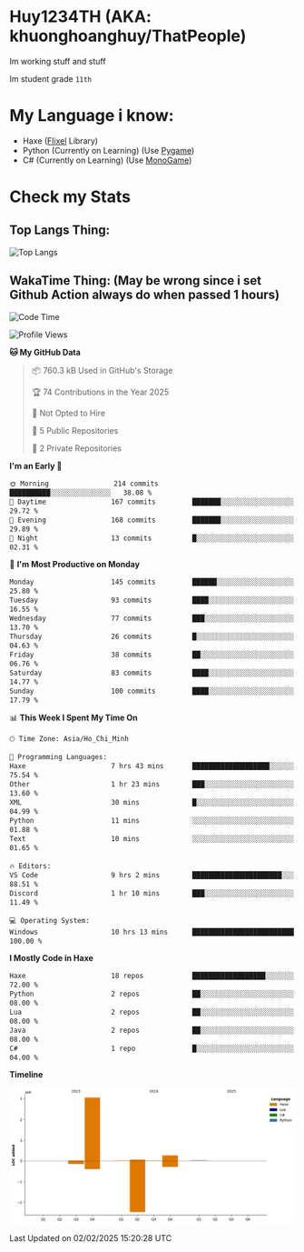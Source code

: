 # Huy1234TH (AKA: khuonghoanghuy/ThatPeople)
Im working stuff and stuff

Im student grade `11th`

# My Language i know:
- Haxe ([Flixel](http://haxeflixel.com/) Library)
- Python (Currently on Learning) (Use [Pygame](https://www.pygame.org/news))
- C# (Currently on Learning) (Use [MonoGame](https://monogame.net/))

# Check my Stats
## Top Langs Thing:
![Top Langs](https://github-readme-stats.vercel.app/api/top-langs/?username=khuonghoanghuy&hide_progress=false)

## WakaTime Thing: (May be wrong since i set Github Action always do when passed 1 hours)
<!--START_SECTION:waka-->
![Code Time](http://img.shields.io/badge/Code%20Time-13%20hrs%2036%20mins-blue)

![Profile Views](http://img.shields.io/badge/Profile%20Views-248-blue)

**🐱 My GitHub Data** 

> 📦 760.3 kB Used in GitHub's Storage 
 > 
> 🏆 74 Contributions in the Year 2025
 > 
> 🚫 Not Opted to Hire
 > 
> 📜 5 Public Repositories 
 > 
> 🔑 2 Private Repositories 
 > 
**I'm an Early 🐤** 

```text
🌞 Morning                214 commits         ██████████░░░░░░░░░░░░░░░   38.08 % 
🌆 Daytime                167 commits         ███████░░░░░░░░░░░░░░░░░░   29.72 % 
🌃 Evening                168 commits         ███████░░░░░░░░░░░░░░░░░░   29.89 % 
🌙 Night                  13 commits          █░░░░░░░░░░░░░░░░░░░░░░░░   02.31 % 
```
📅 **I'm Most Productive on Monday** 

```text
Monday                   145 commits         ██████░░░░░░░░░░░░░░░░░░░   25.80 % 
Tuesday                  93 commits          ████░░░░░░░░░░░░░░░░░░░░░   16.55 % 
Wednesday                77 commits          ███░░░░░░░░░░░░░░░░░░░░░░   13.70 % 
Thursday                 26 commits          █░░░░░░░░░░░░░░░░░░░░░░░░   04.63 % 
Friday                   38 commits          ██░░░░░░░░░░░░░░░░░░░░░░░   06.76 % 
Saturday                 83 commits          ████░░░░░░░░░░░░░░░░░░░░░   14.77 % 
Sunday                   100 commits         ████░░░░░░░░░░░░░░░░░░░░░   17.79 % 
```


📊 **This Week I Spent My Time On** 

```text
🕑︎ Time Zone: Asia/Ho_Chi_Minh

💬 Programming Languages: 
Haxe                     7 hrs 43 mins       ███████████████████░░░░░░   75.54 % 
Other                    1 hr 23 mins        ███░░░░░░░░░░░░░░░░░░░░░░   13.60 % 
XML                      30 mins             █░░░░░░░░░░░░░░░░░░░░░░░░   04.99 % 
Python                   11 mins             ░░░░░░░░░░░░░░░░░░░░░░░░░   01.88 % 
Text                     10 mins             ░░░░░░░░░░░░░░░░░░░░░░░░░   01.65 % 

🔥 Editors: 
VS Code                  9 hrs 2 mins        ██████████████████████░░░   88.51 % 
Discord                  1 hr 10 mins        ███░░░░░░░░░░░░░░░░░░░░░░   11.49 % 

💻 Operating System: 
Windows                  10 hrs 13 mins      █████████████████████████   100.00 % 
```

**I Mostly Code in Haxe** 

```text
Haxe                     18 repos            ██████████████████░░░░░░░   72.00 % 
Python                   2 repos             ██░░░░░░░░░░░░░░░░░░░░░░░   08.00 % 
Lua                      2 repos             ██░░░░░░░░░░░░░░░░░░░░░░░   08.00 % 
Java                     2 repos             ██░░░░░░░░░░░░░░░░░░░░░░░   08.00 % 
C#                       1 repo              █░░░░░░░░░░░░░░░░░░░░░░░░   04.00 % 
```



**Timeline**

![Lines of Code chart](https://raw.githubusercontent.com/khuonghoanghuy/khuonghoanghuy/main/assets/bar_graph.png)


 Last Updated on 02/02/2025 15:20:28 UTC
<!--END_SECTION:waka-->
